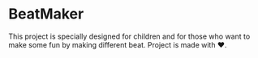 # BeatMaker
This project is specially designed for children and for those who want to make some fun by making different beat. Project is made with ❤️.
